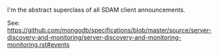 I'm the abstract superclass of all SDAM client announcements.

See: https://github.com/mongodb/specifications/blob/master/source/server-discovery-and-monitoring/server-discovery-and-monitoring-monitoring.rst#events